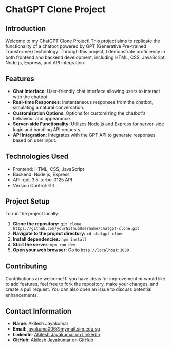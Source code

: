 # ChatGPT Clone Project

## Introduction

Welcome to my ChatGPT Clone Project! This project aims to replicate the functionality of a chatbot powered by GPT (Generative Pre-trained Transformer) technology. Through this project, I demonstrate proficiency in both frontend and backend development, including HTML, CSS, JavaScript, Node.js, Express, and API integration.

## Features

- **Chat Interface**: User-friendly chat interface allowing users to interact with the chatbot.
- **Real-time Responses**: Instantaneous responses from the chatbot, simulating a natural conversation.
- **Customization Options**: Options for customizing the chatbot's behaviour and appearance.
- **Server-side Functionality**: Utilizes Node.js and Express for server-side logic and handling API requests.
- **API Integration**: Integrates with the GPT API to generate responses based on user input.

## Technologies Used

- Frontend: HTML, CSS, JavaScript
- Backend: Node.js, Express
- API: gpt-3.5-turbo-0125 API
- Version Control: Git

## Project Setup

To run the project locally:

1. **Clone the repository:** `git clone https://github.com/yourGithubUsername/chatgpt-clone.git`
2. **Navigate to the project directory:** `cd chatgpt-clone`
3. **Install dependencies:** `npm install`
4. **Start the server:** `npm run dev`
5. **Open your web browser:** Go to `http://localhost:3000`

## Contributing

Contributions are welcome! If you have ideas for improvement or would like to add features, feel free to fork the repository, make your changes, and create a pull request. You can also open an issue to discuss potential enhancements.

## Contact Information

- **Name**: Akilesh Jayakumar
- **Email**: jayakuma006@mymail.sim.edu.sg
- **LinkedIn**: <a href="https://www.linkedin.com/in/akileshjayakumar/" target="_blank">Akilesh Jayakumar on LinkedIn</a>
- **GitHub**: <a href="https://github.com/akileshjayakumar" target="_blank">Akilesh Jayakumar on GitHub</a>

